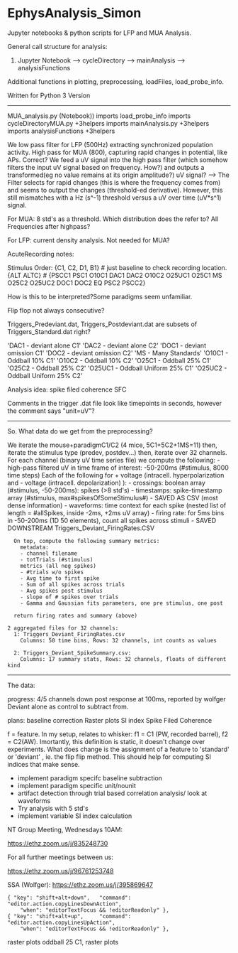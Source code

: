 # EphysAnalysis_Simon

Jupyter notebooks & python scripts for LFP and MUA Analysis.

General call structure for analysis:
1. Jupyter Notebook
  --> cycleDirectory
  --> mainAnalysis
  --> analysisFunctions
  
  Additional functions in plotting, preprocessing, loadFiles, load_probe_info. 

 Written for Python 3 Version 
 
-------------------------------------------------------------------------------


MUA_analysis.py (Notebook))
    imports load_probe_info
    imports cycleDirectoryMUA.py    +3helpers
      imports mainAnalysis.py   +3helpers
        imports analysisFunctions   +3helpers

  
  We low pass filter for LFP (500Hz) extracting synchronized population activity. High pass for MUA (800), capturing rapid changes in potential, like APs. Correct? 
  We feed a uV signal into the high pass filter (which somehow filters the input uV signal based on frequency. How?) and outputs a transformed(eg no value remains at its origin amplitude?) uV signal? 
  --> The Filter selects for rapid changes (this is where the frequency comes from) and seems to output the changes (threshold-ed derivative). However, this still mismatches with a Hz (s^-1) threshold versus a uV over time (uV*s^1) signal.

  For MUA:
    8 std's as a threshold. Which distribution does the refer to? All Frequencies after highpass? 

  For LFP:
    current density analysis. Not needed for MUA?

AcuteRecording notes:

Stimulus Order: {C1, C2, D1, B1}  # just baseline to check recording location.
		{ALT 	ALTC}   # 
		{PSCC1	PSC1	O10C1	DAC1	DAC2	O10C2	O25UC1	O25C1	MS	O25C2	O25UC2	DOC1	DOC2	EQ	PSC2	PSCC2}

  How is this to be interpreted?Some paradigms seem unfamiliar.

  Flip flop not always consecutive? 

Triggers_Predeviant.dat, Triggers_Postdeviant.dat
are subsets of Triggers_Standard.dat right?

'DAC1 - deviant alone C1'
'DAC2 - deviant alone C2'
'DOC1 - deviant omission C1'
'DOC2 - deviant omission C2'
'MS   - Many Standards'
'O10C1 - Oddball 10% C1'
'O10C2 - Oddball 10% C2'
'O25C1 - Oddball 25% C1'
'O25C2 - Oddball 25% C2'
'O25UC1 - Oddball Uniform 25% C1'
'O25UC2 - Oddball Uniform 25% C2'

Analysis idea: spike filed coherence SFC

Comments in the trigger .dat file look like timepoints in seconds, however the comment says "unit=uV"?

--------------------------------------------------------------------------------


So. What data do we get from the preprocessing?

We iterate the mouse+paradigmC1/C2 (4 mice, 5C1+5C2+1MS=11)
  then, iterate the stimulus type (predev, postdev...)
    then, iterate over 32 channels. For each channel (binary uV time series file) we compute the following:
      - high-pass filtered uV in time frame of interest: -50-200ms (#stimulus, 8000 time steps)
      Each of the following for + voltage (intracell. hyperpolarization and - voltage (intracell. depolarization) ):
        - crossings: boolean array (#stimulus, -50-200ms): spikes (>8 std's)
        - timestamps: spike-timestamp array (#stimulus, max#spikesOfSomeStimulus#) - SAVED AS CSV (most dense information)
        - waveforms: time context for each spike (nested list of length = #allSpikes, inside -2ms, +2ms uV array)
        - firing rate: for 5ms bins in -50-200ms (1D 50 elements), count all spikes across stimuli  - SAVED DOWNSTREAM Triggers_Deviant_FiringRates.CSV

      On top, compute the following summary metrics:
        metadata:
        - channel filename
        - totTrials (#stimulus)
        metrics (all neg spikes)
        - #trials w/o spikes
        - Avg time to first spike
        - Sum of all spikes across trials
        - Avg spikes post stimulus 
        - slope of # spikes over trials
        - Gamma and Gaussian fits parameters, one pre stimulus, one post

      return firing rates and summary (above)
    
    2 aggregated files for 32 channels:
      1: Triggers_Deviant_FiringRates.csv
        Columns: 50 time bins, Rows: 32 channels, int counts as values

      2: Triggers_Deviant_SpikeSummary.csv:
        Columns: 17 summary stats, Rows: 32 channels, floats of different kind

---------------------------------------------------------------------------
The data:

progress:
  4/5 channels down post response at 100ms, reported by wolfger
  Deviant alone as control to subtract from.

plans:
  baseline correction
  Raster plots
  SI index
  Spike Filed Coherence 


f = feature. In my setup, relates to whisker: f1 = C1 (PW, recorded barrel), f2 = C2(AW). Imortantly, this definition is static, it doesn't change over experiments.
What does change is the assignment of a feature to 'standard' or 'deviant' , ie. the flip flip method. This should help for computing SI indices that make sense.

- implement paradigm specifc baseline subtraction
- implement paradigm specific unit/nounit 
- artifact detection through trial based correlation analysis/ look at waveforms
- Try analysis with 5 std's 
- implement variable SI index calculation 





NT Group Meeting, Wednesdays 10AM: 

https://ethz.zoom.us/j/835248730

For all further meetings between us: 

https://ethz.zoom.us/j/96761253748

SSA (Wolfger):
https://ethz.zoom.us/j/395869647

    { "key": "shift+alt+down",   "command": "editor.action.copyLinesDownAction",
        "when": "editorTextFocus && !editorReadonly" },
    { "key": "shift+alt+up",     "command": "editor.action.copyLinesUpAction",
        "when": "editorTextFocus && !editorReadonly" },






raster plots oddball 25 C1, raster plots